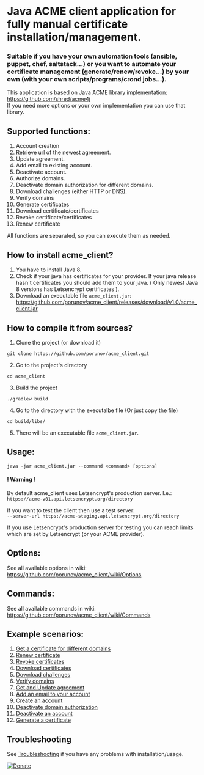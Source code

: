 # Java ACME client application for fully manual certificate installation/management.
### Suitable if you have your own automation tools (ansible, puppet, chef, saltstack...) or you want to automate your certificate management (generate/renew/revoke...) by your own (with your own scripts/programs/crond jobs...).

This application is based on Java ACME library implementation:<br>
https://github.com/shred/acme4j<br>
If you need more options or your own implementation you can use that library.

## Supported functions:
1. Account creation  
2. Retrieve url of the newest agreement.  
3. Update agreement.  
4. Add email to existing account.  
5. Deactivate account.  
6. Authorize domains.  
7. Deactivate domain authorization for different domains.  
8. Download challenges (either HTTP or DNS).  
9. Verify domains  
10. Generate certificates  
11. Download certificate/certificates  
12. Revoke certificate/certificates  
13. Renew certificate  

All functions are separated, so you can execute them as needed.

## How to install acme_client?
1. You have to install Java 8.
2. Check if your java has certificates for your provider. If your java release hasn't certificates you should add them to your java. ( Only newest Java 8 versions has Letsencrypt certificates ).
3. Download an executable file `acme_client.jar`: https://github.com/porunov/acme_client/releases/download/v1.0/acme_client.jar

## How to compile it from sources?
1. Clone the project (or download it) 
  
  ```
  git clone https://github.com/porunov/acme_client.git
  ```
  
2. Go to the project's directory

  ```
  cd acme_client
  ```

3. Build the project

  ```
  ./gradlew build
  ```

4. Go to the directory with the executalbe file (Or just copy the file) 

  ```
  cd build/libs/
  ```

5. There will be an executable file `acme_client.jar`.

## Usage: 

```
java -jar acme_client.jar --command <command> [options]
```

#### ! Warning !
By default acme_client uses Letsencrypt's production server. I.e.:<br>
`https://acme-v01.api.letsencrypt.org/directory`

If you want to test the client then use a test server:<br>
`--server-url https://acme-staging.api.letsencrypt.org/directory`

If you use Letsencrypt's production server for testing you can reach limits which are set by Letsencrypt (or your ACME provider).

## Options:
See all available options in wiki: https://github.com/porunov/acme_client/wiki/Options

## Commands:
See all available commands in wiki: https://github.com/porunov/acme_client/wiki/Commands

## Example scenarios:
1. [Get a certificate for different domains](https://github.com/porunov/acme_client/wiki/Scenario-1:-Get-a-certificate-for-different-domains)<br>
2. [Renew certificate](https://github.com/porunov/acme_client/wiki/Scenario-2:-Renew-certificate)<br> 
3. [Revoke certificates](https://github.com/porunov/acme_client/wiki/Scenario-3:-Revoke-certificates)<br>
4. [Download certificates](https://github.com/porunov/acme_client/wiki/Scenario-4:-Download-certificates)<br>
5. [Download challenges](https://github.com/porunov/acme_client/wiki/Scenario-5:--Download-challenges)<br>
6. [Verify domains](https://github.com/porunov/acme_client/wiki/Scenario-6:-Verify-domains)<br>
7. [Get and Update agreement](https://github.com/porunov/acme_client/wiki/Scenario-7:-Get-and-Update-agreement)<br>
8. [Add an email to your account](https://github.com/porunov/acme_client/wiki/Scenario-8:-Add-an-email-to-your-account)<br>
9. [Create an account](https://github.com/porunov/acme_client/wiki/Scenario-9:-Create-an-account)<br>
10. [Deactivate domain authorization](https://github.com/porunov/acme_client/wiki/Scenario-10:-Deactivate-domain-authorization)<br>
11. [Deactivate an account](https://github.com/porunov/acme_client/wiki/Scenario-11:-Deactivate-an-account)<br>
12. [Generate a certificate](https://github.com/porunov/acme_client/wiki/Scenario-12:-Generate-a-certificate)<br>

## Troubleshooting
See [Troubleshooting](https://github.com/porunov/acme_client/wiki/Troubleshooting) if you have any problems with installation/usage.

[![Donate](https://www.paypalobjects.com/en_US/i/btn/btn_donate_LG.gif)](https://www.paypal.com/cgi-bin/webscr?cmd=_donations&business=HTPAA8RYN7APE&lc=UA&item_name=Developing%20open%20source%20projects&item_number=porunov_acme_client&currency_code=USD&bn=PP%2dDonationsBF%3abtn_donate_LG%2egif%3aNonHosted)
